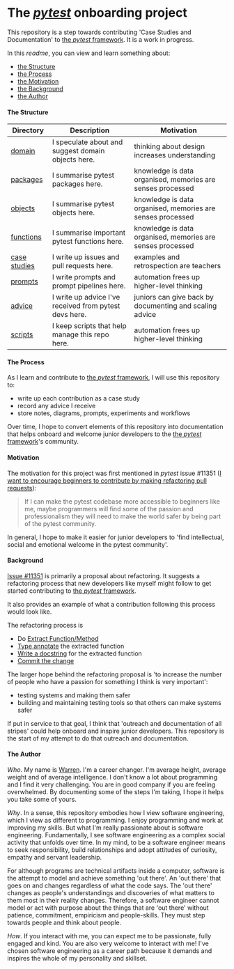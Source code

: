 # The [*pytest*](https://docs.pytest.org/) onboarding project

This repository is a step towards contributing 'Case Studies and Documentation' to [the *pytest* framework](https://docs.pytest.org/). It is a work in progress. 

In this *readme*, you can view and learn something about:
- [the Structure](#the-structure) 
- [the Process](#the-process)
- [the Motivation](#motivation)
- [the Background](#background)
- [the Author](#me)

#### The Structure

| Directory  | Description | Motivation | 
| ---- | --- | --- |
|[domain](/domain/README.md)| I speculate about and suggest domain objects here.    | thinking about design increases understanding |Domain-Driven Design |
|[packages](/packages/README.md)| I summarise pytest packages here. | knowledge is data organised, memories are senses processed  | |
|[objects](/objects/README.md)| I summarise pytest objects here. | knowledge is data organised, memories are senses processed  | |
|[functions](/functions/README.md)| I summarise important pytest functions here. | knowledge is data organised, memories are senses processed  | |
|[case studies](/case_studies/README.md)| I write up issues and pull requests here.    | examples and retrospection are teachers| |
|[prompts](/prompts/README.md)| I write prompts and prompt pipelines here.    | automation frees up higher-level thinking  | | 
|[advice](/advice/README.md)| I write up advice I've received from pytest devs here.    | juniors can give back by documenting and scaling advice| |
|[scripts](/scripts/README.md)| I keep scripts that help manage this repo here. | automation frees up higher-level thinking |

#### The Process
As I learn and contribute to [the *pytest* framework](https://docs.pytest.org/), I will use this repository to:
- write up each contribution as a case study
- record any advice I receive
- store notes, diagrams, prompts, experiments and workflows

Over time, I hope to convert elements of this repository into documentation that helps onboard and welcome junior developers to the [the *pytest* framework](https://docs.pytest.org/)'s community. 

#### Motivation
The motivation for this project was first mentioned in *pytest* issue #11351 ([I want to encourage beginners to contribute by making refactoring pull requests](https://github.com/pytest-dev/pytest/issues/11351)):

> If I can make the pytest codebase more accessible to beginners like me, maybe programmers will find some of the passion and professionalism they will need to make the world safer by being part of the pytest community.

In general, I hope to make it easier for junior developers to 'find intellectual, social and emotional welcome in the pytest community'. 

#### Background 
[Issue #11351](https://github.com/pytest-dev/pytest/issues/11351) is primarily a proposal about refactoring. It suggests a refactoring process that new developers like myself might follow to get started contributing to [the *pytest* framework](https://docs.pytest.org/). 

It also provides an example of what a contribution following this process would look like. 

The refactoring process is

- Do [Extract Function/Method](https://refactoring.com/catalog/extractFunction.html) <br>
- [Type annotate](https://realpython.com/python-type-checking/) the extracted function <br>
- [Write a docstring](https://sphinx-rtd-tutorial.readthedocs.io/en/latest/docstrings.html) for the extracted function <br>
- [Commit the change](https://cbea.ms/git-commit/)

The larger hope behind the refactoring proposal is 'to increase the number of people who have a passion for something I think is very important':

- testing systems and making them safer
- building and maintaining testing tools so that others can make systems safer

If put in service to that goal, I think that 'outreach and documentation of all stripes' could help onboard and inspire junior developers. This repository is the start of my attempt to do that outreach and documentation. 

#### The Author

*Who*. My name is [Warren](https://www.linkedin.com/in/warrenmarkham/). I'm a career changer. I'm average height, average weight and of average intelligence. I don't know a lot about programming and I find it very challenging. You are in good company if you are feeling overwhelmed. By documenting some of the steps I'm taking, I hope it helps you take some of yours.


*Why*.  In a sense, this repository embodies how I view software engineering, which I view as different to programming. I enjoy programming and work at improving my skills. But what I'm really passionate about is software engineering. Fundamentally, I see software engineering as a complex social activity that unfolds over time. In my mind, to be a software engineer means to seek responsibility, build relationships and adopt attitudes of curiosity, empathy and servant leadership. 

For although programs are technical artifacts inside a computer, software is the attempt to model and achieve something 'out there'. An 'out there' that goes on and changes regardless of what the code says. The 'out there' changes as people's understandings and discoveries of what matters to them most in their reality changes. Therefore, a software engineer cannot model or act with purpose about the things that are 'out there' without patience, commitment, empiricism and people-skills. They must step towards people and think about people.  

*How*. If you interact with me, you can expect me to be passionate, fully engaged and kind. You are also very welcome to interact with me! I've chosen software engineering as a career path because it demands and inspires the whole of my personality and skillset. 


   
